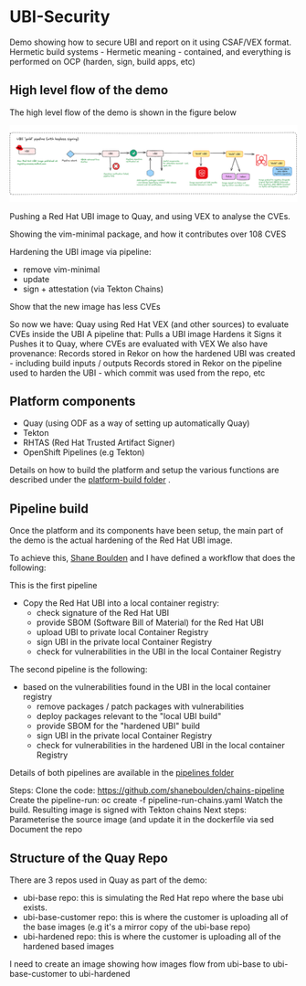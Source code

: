 # UBI-Security
Demo showing how to secure UBI and report on it using CSAF/VEX format.
Hermetic build systems - Hermetic meaning - contained, and everything is performed on OCP (harden, sign, build apps, etc)



## High level flow of the demo

The high level flow of the demo is shown in the figure below

![Browser](https://github.com/SimonDelord/UBI-Security/blob/main/images/ubi-hardening-demo.png)


Pushing a Red Hat UBI image to Quay, and using VEX to analyse the CVEs.

Showing the vim-minimal package, and how it contributes over 108 CVES

Hardening the UBI image via pipeline:
 - remove vim-minimal
 - update
 - sign + attestation (via Tekton Chains)

Show that the new image has less CVEs

So now we have:
Quay using Red Hat VEX (and other sources) to evaluate CVEs inside the UBI
A pipeline that:
Pulls a UBI image
Hardens it
Signs it
Pushes it to Quay, where CVEs are evaluated with VEX
We also have provenance:
Records stored in Rekor on how the hardened UBI was created - including build inputs / outputs
Records stored in Rekor on the pipeline used to harden the UBI - which commit was used from the repo, etc


## Platform components

 - Quay (using ODF as a way of setting up automatically Quay)
 - Tekton
 - RHTAS (Red Hat Trusted Artifact Signer)
 - OpenShift Pipelines (e.g Tekton)

Details on how to build the platform and setup the various functions are described under the [platform-build folder](https://github.com/SimonDelord/UBI-Security/tree/main/platform-build) . 


## Pipeline build

Once the platform and its components have been setup, the main part of the demo is the actual hardening of the Red Hat UBI image.

To achieve this, [Shane Boulden](https://github.com/shaneboulden) and I have defined a workflow that does the following: 

This is the first pipeline
 - Copy the Red Hat UBI into a local container registry:
    - check signature of the Red Hat UBI
    - provide SBOM (Software Bill of Material) for the Red Hat UBI
    - upload UBI to private local Container Registry
    - sign UBI in the private local Container Registry
    - check for vulnerabilities in the UBI in the local Container Registry

The second pipeline is the following:
 - based on the vulnerabilities found in the UBI in the local container registry
    - remove packages / patch packages with vulnerabilities
    - deploy packages relevant to the "local UBI build"
    - provide SBOM for the "hardened UBI" build
    - sign UBI in the private local Container Registry
    - check for vulnerabilities in the hardened UBI in the local container Registry 

Details of both pipelines are available in the [pipelines folder](https://github.com/SimonDelord/UBI-Security/tree/main/pipelines)

Steps:
Clone the code: https://github.com/shaneboulden/chains-pipeline
Create the pipeline-run: oc create -f pipeline-run-chains.yaml
Watch the build. Resulting image is signed with Tekton chains
Next steps:
Parameterise the source image (and update it in the dockerfile via sed
Document the repo

## Structure of the Quay Repo

There are 3 repos used in Quay as part of the demo:
 - ubi-base repo: this is simulating the Red Hat repo where the base ubi exists.
 - ubi-base-customer repo: this is where the customer is uploading all of the base images (e.g it's a mirror copy of the ubi-base repo)
 - ubi-hardened repo: this is where the customer is uploading all of the hardened based images

I need to create an image showing how images flow from ubi-base to ubi-base-customer to ubi-hardened
